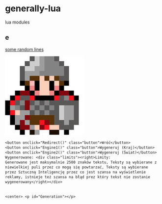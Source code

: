 # generally-lua
lua modules
## e
[some random lines](https://foko.w3spaces.com/)

<link rel="stylesheet" type="text/css" href="styles/gen_style.css" /> 
<html>
  
  <head>
    <meta charset="UTF-8">
    <title>Generator</title>
  </head>
  <body>
    <img src="img/hobbit2b.png">
    
    <button onclick="Redirect()" class="button">Wróć</button>
    <button onclick="Engine1()" class="button">Wygeneruj (Kraj)</button>
    <button onclick="Engine2()" class="button">Wygeneruj (Świat)</button>
    Wygenerowane: <div class="limits"><right>Limity:
	Generowane jest maksymalnie 2500 znaków tekstu, Teksty są wybierane z niewielkiej puli przez co mogą się powtarzać, Teksty są wybierane przez Sztuczną Inteligencję przez co jest szansa na wyświetlenie reklamy, istnieje też szansa na błąd prez który tekst nie zostanie wygenerowany</right></div>
    
	
	<center> <p id="Generation"></p>
  </body>
</html>
